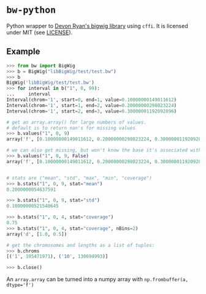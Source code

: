 `bw-python`
==========

Python wrapper to [Devon Ryan's bigwig library](https://github.com/dpryan79/libBigWig) using `cffi`.
It is licensed under MIT (see [LICENSE](./LICENSE)).


Example
------

```Python
>>> from bw import BigWig
>>> b = BigWig("libBigWig/test/test.bw")
>>> b
BigWig('libBigWig/test/test.bw')
>>> for interval in b("1", 0, 99):
...     interval
Interval(chrom='1', start=0, end=1, value=0.10000000149011612)
Interval(chrom='1', start=1, end=2, value=0.20000000298023224)
Interval(chrom='1', start=2, end=3, value=0.30000001192092896)

# get an array.array() for large numbers of values.
# default is to return nan's for missing values
>>> b.values("1", 0, 9)
array('f', [0.10000000149011612, 0.20000000298023224, 0.30000001192092896, nan, nan, nan, nan, nan, nan])

# we can also get missing, but won't know the base it's associated with. 
>>> b.values("1", 0, 9, False)
array('f', [0.10000000149011612, 0.20000000298023224, 0.30000001192092896])


# stats are ("mean", "std", "max", "min", "coverage")
>>> b.stats("1", 0, 9, stat="mean")
0.2000000054637591

>>> b.stats("1", 0, 9, stat="std")
0.10000000521540645

>>> b.stats("1", 0, 4, stat="coverage")
0.75
>>> b.stats("1", 0, 4, stat="coverage", nBins=2)
array('d', [1.0, 0.5])

# get the chromosomes and lengths as a list of tuples:
>>> b.chroms
[('1', 195471971), ('10', 130694993)]

>>> b.close()
```

An `array.array` can be turned into a numpy array with `np.frombuffer(a, dtype='f')`
